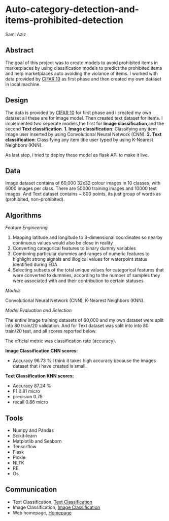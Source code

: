 # Auto-category-detection-and-items-prohibited-detection
Sami Aziz

## Abstract
The goal of this project was to create models to avoid prohibited items in marketplaces by using classification models to predict the prohibited items and help marketplaces auto avoiding the violance of items. I worked with data provided by [CIFAR 10](https://www.cs.toronto.edu/~kriz/cifar.html) as first phase and then created my own dataset in local machine.    

## Design
The data is provided by [CIFAR 10](https://www.cs.toronto.edu/~kriz/cifar.html) for first phase and i created my own dataset all these are for image model. Then created text dataset for items.
I implemented two seperate models,the first for  **Image classification**,and the second **Text classification**. 
**1. Image classification**: Classifying any item image user inserted by using Convolutional Neural Network (CNN).
**2. Text classification**: Classifying any item title user typed by using K-Nearest Neighbors (KNN).

As last step, i tried to deploy these model as flask API to make it live.

## Data
Image dataset contains of 60,000 32x32 colour images in 10 classes, with 6000 images per class. There are 50000 training images and 10000 test images. And Text dataset contains ~ 800 points, its just group of words as (prohibited, non-prohibited). 

## Algorithms

*Feature Engineering*
1. Mapping latitude and longitude to 3-dimensional coordinates so nearby continuous values would also be close in reality
2. Converting categorical features to binary dummy variables
3. Combining particular dummies and ranges of numeric features to highlight strong signals and illogical values for waterpoint status identified during EDA
4. Selecting subsets of the total unique values for categorical features that were converted to dummies, according to the number of samples they were associated with and their contribution to certain statuses

*Models*
  
Convolutional Neural Network (CNN), K-Nearest Neighbors (KNN).

*Model Evaluation and Selection*
  
The entire image training datasets of 60,000 and my own dataset were split into 80 train/20 validation. And for Text dataset was split into into 80 train/20 test, and all scores reported below.

The official metric was classification rate (accuracy).

**Image Classification CNN scores:** 
   -  Accuracy 96.73 %
    I think it takes high accuracy because the images dataset that i have created is small.

**Text Classification KNN scores:** 
   - Accuracy 87.24 %
   - F1 0.81 micro
   - precision 0.79
   - recall 0.86 micro

## Tools
- Numpy and Pandas
- Scikit-learn
- Matplotlib and Seaborn
- Tensorflow
- Flask
- Pickle
- NLTK
- RE
- Os

## Communication
- Text Classification, [Text Classification](https://github.com/SamiAziz/Auto-category-detection-and-items-prohibited-detection/blob/main/assets/text_classification.png)
- Image Classification, [Image Classification](https://github.com/SamiAziz/Auto-category-detection-and-items-prohibited-detection/blob/main/assets/image_classification.png)
- Web homepage, [Homepage](https://github.com/SamiAziz/Auto-category-detection-and-items-prohibited-detection/blob/main/assets/homepage.png)

